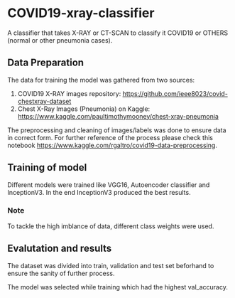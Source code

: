 # COVID19-xray-classifier
A classifier that takes X-RAY or CT-SCAN to classify it COVID19 or OTHERS (normal or other pneumonia cases).

## Data Preparation
The data for training the model was gathered from two sources:
1. COVID19 X-RAY images repository: https://github.com/ieee8023/covid-chestxray-dataset
2. Chest X-Ray Images (Pneumonia) on Kaggle: https://www.kaggle.com/paultimothymooney/chest-xray-pneumonia

The preprocessing and cleaning of images/labels was done to ensure data in correct form. For further reference of the process please check this notebook https://www.kaggle.com/rgaltro/covid19-data-preprocessing.

## Training of model
Different models were trained like VGG16, Autoencoder classifier and InceptionV3. In the end InceptionV3 produced the best results.
### Note
To tackle the high imblance of data, different class weights were used.

## Evalutation and results

The dataset was divided into train, validation and test set beforhand to ensure the sanity of further process. 

The model was selected while training which had the highest val_accuracy.


